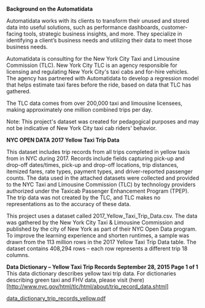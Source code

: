 **Background on the Automatidata**

Automatidata works with its clients to transform their unused and stored data into useful solutions, such as performance dashboards, customer-facing tools, strategic business insights, and more. They specialize in identifying a client’s business needs and utilizing their data to meet those business needs. 

Automatidata is consulting for the New York City Taxi and Limousine Commission (TLC). New York City TLC is an agency responsible for licensing and regulating New York City's taxi cabs and for-hire vehicles. The agency has partnered with Automatidata to develop a regression model that helps estimate taxi fares before the ride, based on data that TLC has gathered. 

The TLC data comes from over 200,000 taxi and limousine licensees, making approximately one million combined trips per day. 

Note: This project's dataset was created for pedagogical purposes and may not be indicative of New York City taxi cab riders' behavior.


**NYC OPEN DATA 2017 Yellow Taxi Trip Data**

This dataset includes trip records from all trips completed in yellow taxis from in NYC during 2017. Records include fields capturing pick-up and drop-off dates/times, pick-up and drop-off locations, trip distances, itemized fares, rate types, payment types, and driver-reported passenger counts. The data used in the attached datasets were collected and provided to the NYC Taxi and Limousine Commission (TLC) by technology providers authorized under the Taxicab Passenger Enhancement Program (TPEP). The trip data was not created by the TLC, and TLC makes no representations as to the accuracy of these data.

This project uses a dataset called 2017_Yellow_Taxi_Trip_Data.csv. The data was gathered by the New York City Taxi & Limousine Commission and published by the city of New York as part of their NYC Open Data program. To improve the learning experience and shorten runtimes, a sample was drawn from the 113 million rows in the 2017 Yellow Taxi Trip Data table. The dataset contains 408,294 rows – each row represents a different trip 18 columns. 

**Data Dictionary – Yellow Taxi Trip Records September 28, 2015 Page 1 of 1**
This data dictionary describes yellow taxi trip data. For dictionaries describing green taxi and FHV data, please visit (here)[http://www.nyc.gov/html/tlc/html/about/trip_record_data.shtml]

[data_dictionary_trip_records_yellow.pdf](https://github.com/Henry1269/Machine-Learning/files/14152332/data_dictionary_trip_records_yellow.pdf)



